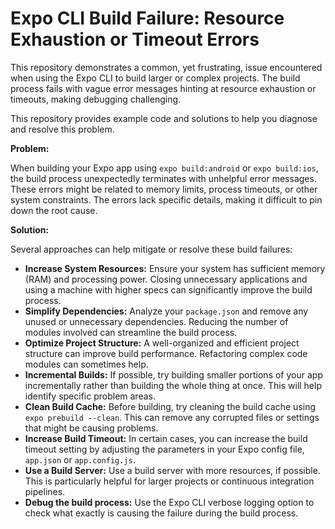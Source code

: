 # Expo CLI Build Failure: Resource Exhaustion or Timeout Errors

This repository demonstrates a common, yet frustrating, issue encountered when using the Expo CLI to build larger or complex projects. The build process fails with vague error messages hinting at resource exhaustion or timeouts, making debugging challenging. 

This repository provides example code and solutions to help you diagnose and resolve this problem.

**Problem:**

When building your Expo app using `expo build:android` or `expo build:ios`, the build process unexpectedly terminates with unhelpful error messages. These errors might be related to memory limits, process timeouts, or other system constraints.  The errors lack specific details, making it difficult to pin down the root cause.

**Solution:**

Several approaches can help mitigate or resolve these build failures:

* **Increase System Resources:** Ensure your system has sufficient memory (RAM) and processing power.  Closing unnecessary applications and using a machine with higher specs can significantly improve the build process.
* **Simplify Dependencies:**  Analyze your `package.json` and remove any unused or unnecessary dependencies.  Reducing the number of modules involved can streamline the build process.
* **Optimize Project Structure:** A well-organized and efficient project structure can improve build performance. Refactoring complex code modules can sometimes help.
* **Incremental Builds:** If possible, try building smaller portions of your app incrementally rather than building the whole thing at once.  This will help identify specific problem areas.
* **Clean Build Cache:** Before building, try cleaning the build cache using `expo prebuild --clean`. This can remove any corrupted files or settings that might be causing problems.
* **Increase Build Timeout:** In certain cases, you can increase the build timeout setting by adjusting the parameters in your Expo config file, `app.json` or `app.config.js`.
* **Use a Build Server:** Use a build server with more resources, if possible. This is particularly helpful for larger projects or continuous integration pipelines. 
* **Debug the build process:** Use the Expo CLI verbose logging option to check what exactly is causing the failure during the build process.